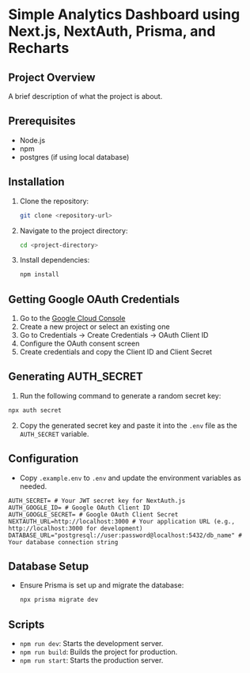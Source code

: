 # Simple Analytics Dashboard using Next.js, NextAuth, Prisma, and Recharts

## Project Overview
A brief description of what the project is about.

## Prerequisites
- Node.js
- npm
- postgres (if using local database)

## Installation
1. Clone the repository:
   ```bash
   git clone <repository-url>
   ```
2. Navigate to the project directory:
   ```bash
   cd <project-directory>
   ```
3. Install dependencies:
   ```bash
   npm install
   ```

## Getting Google OAuth Credentials
1. Go to the [Google Cloud Console](https://console.cloud.google.com/)
2. Create a new project or select an existing one
4. Go to Credentials → Create Credentials → OAuth Client ID
5. Configure the OAuth consent screen
6. Create credentials and copy the Client ID and Client Secret

## Generating AUTH_SECRET
1. Run the following command to generate a random secret key:
```bash
npx auth secret
```
2. Copy the generated secret key and paste it into the `.env` file as the `AUTH_SECRET` variable.

## Configuration
- Copy `.example.env` to `.env` and update the environment variables as needed.
```
AUTH_SECRET= # Your JWT secret key for NextAuth.js
AUTH_GOOGLE_ID= # Google OAuth Client ID
AUTH_GOOGLE_SECRET= # Google OAuth Client Secret
NEXTAUTH_URL=http://localhost:3000 # Your application URL (e.g., http://localhost:3000 for development)
DATABASE_URL="postgresql://user:password@localhost:5432/db_name" # Your database connection string
```

## Database Setup
- Ensure Prisma is set up and migrate the database:
  ```bash
  npx prisma migrate dev
  ```

## Scripts
- `npm run dev`: Starts the development server.
- `npm run build`: Builds the project for production.
- `npm run start`: Starts the production server.
